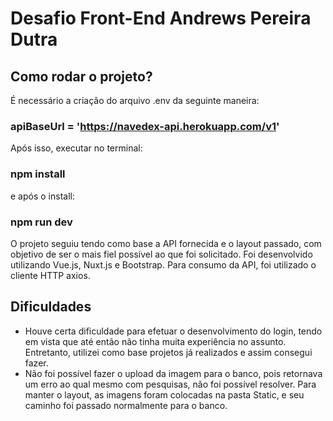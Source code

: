 # Desafio Front-End Andrews Pereira Dutra

## Como rodar o projeto?

É necessário a criação do arquivo .env da seguinte maneira:

### apiBaseUrl = 'https://navedex-api.herokuapp.com/v1'

Após isso, executar no terminal:

### npm install
e após o install:

### npm run dev

O projeto seguiu tendo como base a API fornecida e o layout passado, com objetivo de ser o mais fiel possível ao que foi solicitado. Foi desenvolvido utilizando Vue.js, Nuxt.js e Bootstrap. Para consumo da API, foi utilizado o cliente HTTP axios.

## Dificuldades

- Houve certa dificuldade para efetuar o desenvolvimento do login, tendo em vista que até então não tinha muita experiência no assunto. Entretanto, utilizei como base projetos já realizados e assim consegui fazer.
- Não foi possível fazer o upload da imagem para o banco, pois retornava um erro ao qual mesmo com pesquisas, não foi possível resolver. Para manter o layout, as imagens foram colocadas na pasta Static, e seu caminho foi passado normalmente para o banco.